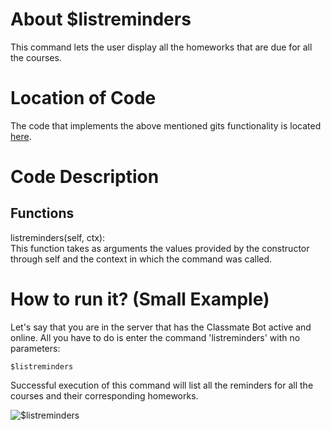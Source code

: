 # About $listreminders
This command lets the user display all the homeworks that are due for all the courses. 

# Location of Code
The code that implements the above mentioned gits functionality is located [here](https://github.com/SE21-Team2/ClassMateBot/blob/main/cogs/deadline.py).

# Code Description
## Functions
listreminders(self, ctx): <br>
This function takes as arguments the values provided by the constructor through self and the context in which the command was called. 

# How to run it? (Small Example)
Let's say that you are in the server that has the Classmate Bot active and online. All you have to do is 
enter the command 'listreminders' with no parameters:

```
$listreminders
```
Successful execution of this command will list all the reminders for all the courses and their corresponding homeworks.

![$listreminders](https://github.com/War-Keeper/ClassMateBot/blob/main/data/media/listreminders.gif)